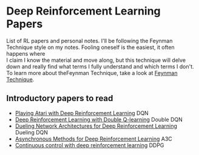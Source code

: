 # Deep Reinforcement Learning Papers
List of RL papers and personal notes.
I'll be following the Feynman Technique style on my notes. Fooling oneself is the easiest, it often happens where\
I claim I know the material and move along, but this technique will delve down and really find what terms I fully understand
and which terms I don't.\
To learn more about theFeynman Technique, take a look at [Feynman Technique](https://medium.com/taking-note/learning-from-the-feynman-technique-5373014ad230).

## Introductory papers to read
- [Playing Atari with Deep Reinforcement Learning](https://www.cs.toronto.edu/~vmnih/docs/dqn.pdf) DQN
- [Deep Reinforcement Learning with Double Q-learning](https://arxiv.org/abs/1509.06461) Double DQN
- [Dueling Network Architectures for Deep Reinforcement Learning](https://arxiv.org/abs/1511.06581) Dueling DQN
- [Asynchronous Methods for Deep Reinforcement Learning](https://arxiv.org/abs/1602.01783) A3C
- [Continuous control with deep reinforcement learning](https://arxiv.org/abs/1509.02971) DDPG
